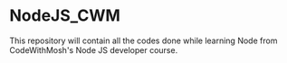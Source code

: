 # NodeJS_CWM
This repository will contain all the codes done while learning Node from CodeWithMosh's Node JS developer course. 
